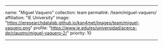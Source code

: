---

name: "Miguel Vaquero"
collection: team
permalink: /team/miguel-vaquero/
affiliation: "IE University"
image: "https://ieresearchdatalab.github.io/kan4met/images/team/miguel-vaquero.png"
profile: "https://www.ie.edu/es/universidad/acerca-de/claustro/miguel-vaquero-2/"
priority: 10

---